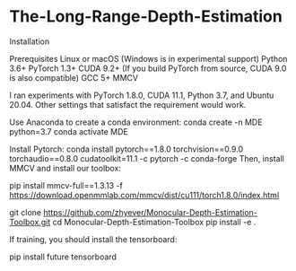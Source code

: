 # The-Long-Range-Depth-Estimation

Installation

Prerequisites
Linux or macOS (Windows is in experimental support)
Python 3.6+
PyTorch 1.3+
CUDA 9.2+ (If you build PyTorch from source, CUDA 9.0 is also compatible)
GCC 5+
MMCV

I ran experiments with PyTorch 1.8.0, CUDA 11.1, Python 3.7, and Ubuntu 20.04. Other settings that satisfact the requirement would work.

Use Anaconda to create a conda environment:
conda create -n MDE python=3.7
conda activate MDE

Install Pytorch:
conda install pytorch==1.8.0 torchvision==0.9.0 torchaudio==0.8.0 cudatoolkit=11.1 -c pytorch -c conda-forge
Then, install MMCV and install our toolbox:

pip install mmcv-full==1.3.13 -f https://download.openmmlab.com/mmcv/dist/cu111/torch1.8.0/index.html

git clone https://github.com/zhyever/Monocular-Depth-Estimation-Toolbox.git
cd Monocular-Depth-Estimation-Toolbox
pip install -e .

If training, you should install the tensorboard:

pip install future tensorboard
